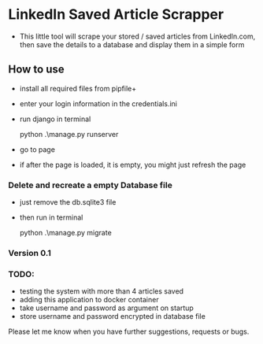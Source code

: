 # LinkedIn Saved Article Scrapper
* This little tool will scrape your stored / saved articles from LinkedIn.com, then save the details to a
    database and display them in a simple form


## How to use
* install all required files from pipfile+
* enter your login information in the credentials.ini
* run django in terminal
    

    python .\manage.py runserver


* go to page
* if after the page is loaded, it is empty, you might just refresh the page

### Delete and recreate a empty Database file
* just remove the db.sqlite3 file
* then run in terminal


    python .\manage.py migrate


### Version 0.1

### TODO:
* testing the system with more than 4 articles saved
* adding this application to docker container
* take username and password as argument on startup
* store username and password encrypted in database file

Please let me know when you have further suggestions, requests or bugs. 
